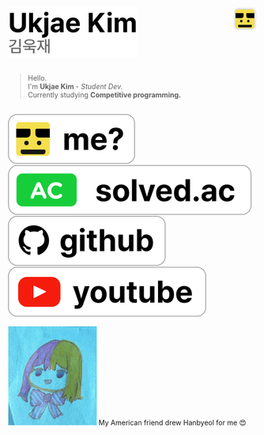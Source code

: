   <img src="Group 332.svg" style="height: 50px" align="right" />
  <picture>
    <source media="(prefers-color-scheme: dark)" srcset="https://raw.githubusercontent.com/kkreppass/kkreppass/1286a90ee512d1d700c128af9a50781cd6449b63/Group%20334.svg">
    <source media="(prefers-color-scheme: light)" srcset="https://raw.githubusercontent.com/kkreppass/kkreppass/1286a90ee512d1d700c128af9a50781cd6449b63/Group%20333.svg">
    <img alt="Ukjae Kim" src="Group 333.svg">
  </picture>
<br>
<br>

> Hello.\
I'm **Ukjae Kim** - *Student Dev.*\
> Currently studying **Competitive programming.**
> 

<br>
<a href = "https://snu.mcv.kr"><img src = "https://github.com/kkreppass/kkreppass/blob/main/Group%20110.svg"></a>
<a href = "https://solved.ac/profile/allang"><img src = "https://github.com/kkreppass/kkreppass/blob/main/Group%20104.svg"></a>
<a href = "https://github.com/kkreppass"><img src = "https://github.com/kkreppass/kkreppass/blob/main/Group%20106.svg"></a>
<a href = "https://www.youtube.com/@%ED%81%AC%EB%A0%88%ED%8C%8C%EC%8A%A4"><img src = "https://github.com/kkreppass/kkreppass/blob/main/Group%20108.svg"></a>
<br><br>
<img alt="hanbyeol picture drawn by my american friend" src="KakaoTalk_20241209_004319846.jpg" style="height: 200px;">
My American friend drew Hanbyeol for me 😍
